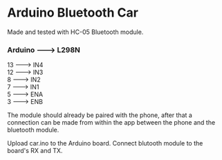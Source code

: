 # Arduino Bluetooth Car

Made and tested with HC-05 Bluetooth module.

### Arduino ---> L298N
13    --->  IN4
<br>  12    --->  IN3
<br>   8    --->  IN2
<br>   7    --->  IN1
<br>   5    --->  ENA
<br>   3    --->  ENB

The module should already be paired with the phone, after that a connection can be made from within the app between the phone and the bluetooth module.

Upload car.ino to the Arduino board. Connect blutooth module to the board's RX and TX.
